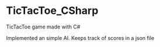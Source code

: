 # TicTacToe_CSharp
TicTacToe game made with C#

Implemented an simple AI. Keeps track of scores in a json file
